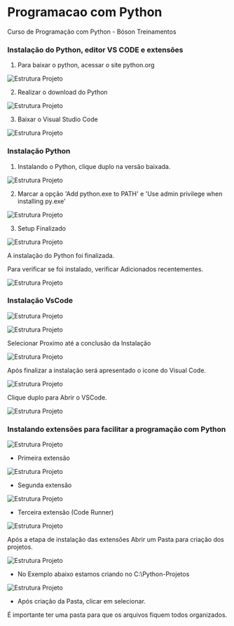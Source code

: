 # Programacao com Python
Curso de Programação com Python - Bóson Treinamentos

### Instalação do Python, editor VS CODE e extensões

1) Para baixar o python, acessar o site python.org

![Estrutura Projeto](https://github.com/JosiTubaroski/Programacao_com_Python/blob/main/ing/01_Instalacao_Python.GIF)

2) Realizar o download do Python

![Estrutura Projeto](https://github.com/JosiTubaroski/Programacao_com_Python/blob/main/ing/02_Download_Python.GIF)

3) Baixar o Visual Studio Code
   
![Estrutura Projeto](https://github.com/JosiTubaroski/Programacao_com_Python/blob/main/ing/03_Baixar_Visual_StudioCode.GIF)

### Instalação Python

1) Instalando o Python, clique duplo na versão baixada.

![Estrutura Projeto](https://github.com/JosiTubaroski/Programacao_com_Python/blob/main/ing/04_Instalando_o_Python.GIF)

2) Marcar a opção 'Add python.exe to PATH' e 'Use admin privilege when installing py.exe'

![Estrutura Projeto](https://github.com/JosiTubaroski/Programacao_com_Python/blob/main/ing/05_Setup_Progress.GIF)
   
3) Setup Finalizado

![Estrutura Projeto](https://github.com/JosiTubaroski/Programacao_com_Python/blob/main/ing/06_Setup_Finalizado.GIF)

A instalação do Python foi finalizada.

Para verificar se foi instalado, verificar Adicionados recentementes.

![Estrutura Projeto](https://github.com/JosiTubaroski/Programacao_com_Python/blob/main/ing/07_Ver_Instalado.GIF)

### Instalação VsCode

![Estrutura Projeto](https://github.com/JosiTubaroski/Programacao_com_Python/blob/main/ing/08_Instalando_Visual_Code.GIF)

![Estrutura Projeto](https://github.com/JosiTubaroski/Programacao_com_Python/blob/main/ing/09_Instalando_VisualStudio.GIF)

Selecionar Proximo até a conclusão da Instalação

![Estrutura Projeto](https://github.com/JosiTubaroski/Programacao_com_Python/blob/main/ing/10_Visual_Code_Finalizado.GIF)

Após finalizar a instalação será apresentado o icone do Visual Code.

![Estrutura Projeto](https://github.com/JosiTubaroski/Programacao_com_Python/blob/main/ing/11_Visual_StudioInstalado.GIF)

Clique duplo para Abrir o VSCode.

![Estrutura Projeto](https://github.com/JosiTubaroski/Programacao_com_Python/blob/main/ing/12_Abrindo_VisualCode.GIF)

### Instalando extensões para facilitar a programação com Python

![Estrutura Projeto](https://github.com/JosiTubaroski/Programacao_com_Python/blob/main/ing/13_Extensoes.GIF)

- Primeira extensão

![Estrutura Projeto](https://github.com/JosiTubaroski/Programacao_com_Python/blob/main/ing/14_Primeira_Extensao.GIF) 

- Segunda extensão

![Estrutura Projeto](https://github.com/JosiTubaroski/Programacao_com_Python/blob/main/ing/15_vs_icons.GIF) 
  
- Terceira extensão (Code Runner)

![Estrutura Projeto](https://github.com/JosiTubaroski/Programacao_com_Python/blob/main/ing/16_CodeRunner.GIF) 
  
Após a etapa de instalação das extensões Abrir um Pasta para criação dos projetos.

![Estrutura Projeto](https://github.com/JosiTubaroski/Programacao_com_Python/blob/main/ing/17_OpenFolder.GIF) 

- No Exemplo abaixo estamos criando no C:\Python-Projetos

![Estrutura Projeto](https://github.com/JosiTubaroski/Programacao_com_Python/blob/main/ing/18_Python_Projetos.GIF) 
  
- Após criação da Pasta, clicar em selecionar.

É importante ter uma pasta para que os arquivos fiquem todos organizados.


